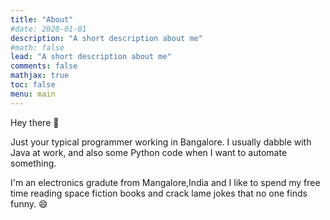 ```yaml
---
title: "About"
#date: 2020-01-01
description: "A short description about me"
#math: false
lead: "A short description about me"
comments: false
mathjax: true
toc: false
menu: main
---
```


Hey there 👋

Just your typical programmer working in Bangalore. I usually dabble with Java at work, and also some Python code when I want to automate something.

I'm an electronics gradute from Mangalore,India and I like to spend my free time reading space fiction books and crack lame jokes that no one finds funny. &#128516;
